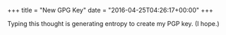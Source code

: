+++
title = "New GPG Key"
date = "2016-04-25T04:26:17+00:00"
+++

Typing this thought is generating entropy to create my PGP key. (I hope.)
			